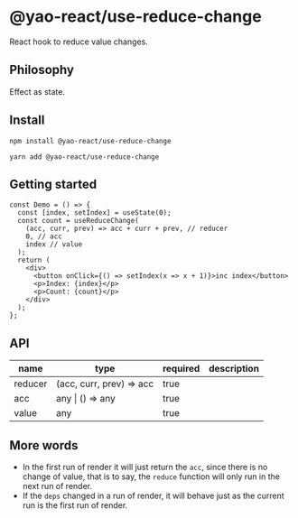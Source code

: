 # @yao-react/use-reduce-change

React hook to reduce value changes.

## Philosophy

Effect as state.

## Install

```
npm install @yao-react/use-reduce-change
```

```
yarn add @yao-react/use-reduce-change
```

## Getting started

```tsx
const Demo = () => {
  const [index, setIndex] = useState(0);
  const count = useReduceChange(
    (acc, curr, prev) => acc + curr + prev, // reducer
    0, // acc
    index // value
  );
  return (
    <div>
      <button onClick={() => setIndex(x => x + 1)}>inc index</button>
      <p>Index: {index}</p>
      <p>Count: {count}</p>
    </div>
  );
};
```

## API

| name    | type                     | required | description |
| ------- | ------------------------ | -------- | ----------- |
| reducer | (acc, curr, prev) => acc | true     |             |
| acc     | any \| () => any         | true     |             |
| value   | any                      | true     |             |

## More words

- In the first run of render it will just return the `acc`, since there is no change of value, that is to say, the `reduce`
function will only run in the next run of render. 
- If the `deps` changed in a run of render, it will behave just as the current run is the first run of render.
